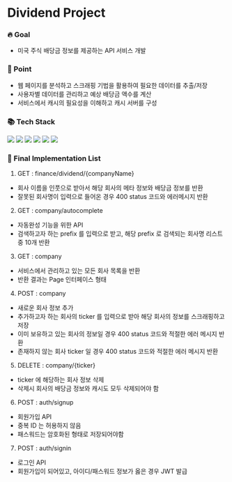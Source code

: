 # Dividend Project

<h3> 🔥 Goal </h3>
<ul>
  <li> 미국 주식 배당금 정보를 제공하는 API 서비스 개발 </li>
</ul>

<h3> 📌 Point </h3>
<ul>
  <li> 웹 페이지를 분석하고 스크래핑 기법을 활용하여 필요한 데이터를 추출/저장 </li>
  <li> 사용자별 데이터를 관리하고 예상 배당금 액수를 계산 </li>
  <li> 서비스에서 캐시의 필요성을 이해하고 캐시 서버를 구성 </li>
</ul>

<h3> 📚 Tech Stack </h3>

<div align="left">
	<img src="https://img.shields.io/badge/Spring%20Boot-32cd32?style=flat&logo=Spring%20Boot&logoColor=white" />
  <img src="https://img.shields.io/badge/Java-6495ed?style=flat&logo=Java&logoColor=white" />
  <img src="https://img.shields.io/badge/JPA-9400d3?style=flat&logo=JPA&logoColor=white" />
  <img src="https://img.shields.io/badge/Jsoup-ff6347?style=flat&logo=Jsoup&logoColor=white" />
	<img src="https://img.shields.io/badge/H2-daa520?style=flat&logo=H2&logoColor=white" />
  <img src="https://img.shields.io/badge/Redis-8b008b?style=flat&logo=Redis&logoColor=white" />	
</div>

<h3> 📜 Final Implementation List </h3>

1. GET : finance/dividend/{companyName}  <br>
<ul>
  <li> 회사 이름을 인풋으로 받아서 해당 회사의 메타 정보와 배당금 정보를 반환 </li>
  <li> 잘못된 회사명이 입력으로 들어온 경우 400 status 코드와 에러메시지 반환 </li>
</ul>

2. GET : company/autocomplete <br>
<ul>
  <li> 자동완성 기능을 위한 API </li>
  <li> 검색하고자 하는 prefix 를 입력으로 받고, 해당 prefix 로 검색되는 회사명 리스트 중 10개 반환 </li>
</ul>

3. GET : company <br>
<ul>
  <li> 서비스에서 관리하고 있는 모든 회사 목록을 반환 </li>
  <li> 반환 결과는 Page 인터페이스 형태 </li>
</ul>

4. POST : company <br>
<ul>
  <li> 새로운 회사 정보 추가 </li>
  <li> 추가하고자 하는 회사의 ticker 를 입력으로 받아 해당 회사의 정보를 스크래핑하고 저장 </li>
  <li> 이미 보유하고 있는 회사의 정보일 경우 400 status 코드와 적절한 에러 메시지 반환 </li>
  <li> 존재하지 않는 회사 ticker 일 경우 400 status 코드와 적절한 에러 메시지 반환 </li>
</ul>

5. DELETE : company/{ticker} <br>
<ul>
  <li> ticker 에 해당하는 회사 정보 삭제 </li>
  <li> 삭제시 회사의 배당금 정보와 캐시도 모두 삭제되어야 함 </li>
</ul>

6. POST : auth/signup <br>
<ul>
  <li> 회원가입 API </li>
  <li> 중복 ID 는 허용하지 않음 </li>
  <li> 패스워드는 암호화된 형태로 저장되어야함 </li>
</ul>

7. POST : auth/signin <br>
<ul>
  <li> 로그인 API </li>
  <li> 회원가입이 되어있고, 아이디/패스워드 정보가 옳은 경우 JWT 발급 </li>
</ul>
